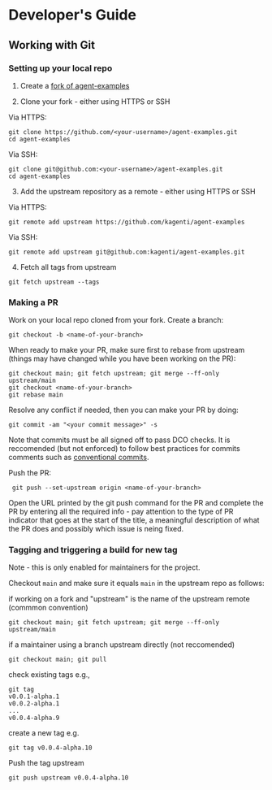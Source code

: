 # Developer's Guide

## Working with Git

### Setting up your local repo

1. Create a [fork of agent-examples](https://github.com/kagenti/agent-examples/fork)

2. Clone your fork - either using HTTPS or SSH 

Via HTTPS:

```shell
git clone https://github.com/<your-username>/agent-examples.git
cd agent-examples
```

Via SSH:

```shell
git clone git@github.com:<your-username>/agent-examples.git
cd agent-examples
```

3. Add the upstream repository as a remote - either using HTTPS or SSH 


Via HTTPS:
```shell
git remote add upstream https://github.com/kagenti/agent-examples
```

Via SSH:
```shell
git remote add upstream git@github.com:kagenti/agent-examples.git
```

4. Fetch all tags from upstream

```shell
git fetch upstream --tags
```

### Making a PR

Work on your local repo cloned from your fork. Create a branch:

```shell
git checkout -b <name-of-your-branch>
```

When ready to make your PR, make sure first to rebase from upstream
(things may have changed while you have been working on the PR):

```shell
git checkout main; git fetch upstream; git merge --ff-only upstream/main
git checkout <name-of-your-branch>
git rebase main
```

Resolve any conflict if needed, then you can make your PR by doing:

```shell
git commit -am "<your commit message>" -s
```

Note that commits must be all signed off to pass DCO checks.
It is reccomended (but not enforced) to follow best practices
for commits comments such as [conventional commits](https://www.conventionalcommits.org/en/v1.0.0/).

Push the PR:

```shell
 git push --set-upstream origin <name-of-your-branch>
 ```

 Open the URL printed by the git push command for the PR and complete the PR by
 entering all the required info - pay attention to the type of PR indicator that goes
 at the start of the title, a meaningful description of what the PR does
 and possibly which issue is neing fixed.


### Tagging and triggering a build for new tag

Note - this is only enabled for maintainers for the project.

Checkout `main` and make sure it equals `main` in the upstream repo as follows:

if working on a fork and "upstream" is the name of the upstream remote (commmon convention)

```shell
git checkout main; git fetch upstream; git merge --ff-only upstream/main
```

if a maintainer using a branch upstream directly (not reccomended)

```shell
git checkout main; git pull
```

check existing tags e.g.,

```shell
git tag
v0.0.1-alpha.1
v0.0.2-alpha.1
...
v0.0.4-alpha.9
```

create a new tag e.g.

```shell
git tag v0.0.4-alpha.10
```

Push the tag upstream

```shell
git push upstream v0.0.4-alpha.10
```